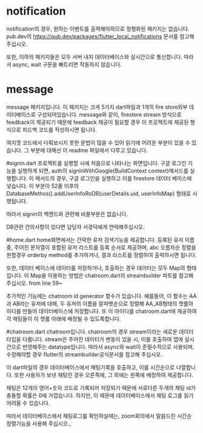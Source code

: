 # notification
notification의 경우, 원하는 이벤트를 출력해야하므로 정형화된 패키지는 없습니다.
pub.dev의 https://pub.dev/packages/flutter_local_notifications 문서를 참고해주십시오.

또한, 이하의 패키지들은 모두 서버 내지 데이터베이스와 실시간으로 통신합니다.
따라서 async, wait 구문을 빠트리면 작동하지 않습니다.

# message
message 패키지입니다.
이 패키지는 크게 5가지 dart파일과 1개의 fire store외부 데이터베이스로 구성되어있습니다.
message와 같이, firestore stream 방식으로 feedback이 제공되기 때문에 feedback 제공이 필요할 경우
이 프로젝트에 제공된 형식으로 피드백 코드를 작성하시면 됩니다.

여지껏 코드에서 다뤄보시지 못한 문법이 많을 수 있어 읽기에 어려운 부분이 있을 수 있습니다.
그 부분에 대해선 이 readme 파일에서 다루고 있습니다.

#signin.dart
프로젝트를 실행할 시에 처음으로 나타나는 화면입니다.
구글 로그인 기능을 실행하게 되면, auth의 signInWithGoogle(BuildContext context)메서드를 실행합니다.
이 메서드의 경우, 구글 로그인을 실행하고 이를 firestore 데이터 베이스에 넣습니다.
이 부분이 52줄 이후의 DatabaseMethos().addUserInfoRoDB(userDetails.uid, userInfoMap) 형태로 시행됩니다.

따라서 signin의 백엔드와 관련해 바꿀부분은 없습니다.

DB관련 건의사항이 있다면 담당자 서경덕에게 연락해주십시오.

#home.dart
home화면에서는 간략한 유저 검색기능을 제공합니다.
등록된 유저 이름 중, 주어진 문자열이 포함된 유저 리스트를 등록 순서로 제공하며,
abc 오름차순 정렬을 원할경우 orderby method를 추가하거나, 결과 리스트를 정렬하여 출력하시면 됩니다.

또한, 데이터 베이스에 데이터를 저장하거나, 호출하는 경우 데이터는 모두 Map의 형태입니다. 
이 Map을 이용하는 방법은 chatroom.dart의 streambuilder 파트를 참고해 주십시오. from line 59~

추가적인 기능에는 chatroom id generator 함수가 있습니다.
예를들어, 이 함수는 AA과 AB라는 유저에 대해, 두 유저의 이름을 알파벳순으로 정렬해
AA_AB형태의 챗룸아이디를 만들어 데이터베이스에 저장합니다.
또 이 아이디를 chatroom.dart에 제공하여 각 채팅들이 이 챗룸 아래에 배정될 수 있도록합니다.

#chatroom.dart
chatroom입니다. chatroom의 경우 stream이라는 새로운 데이터 타입을 다룹니다.
stream은 주어진 데이터가 변동이 있을 시, 이를 호출하여 앱에 실시간으로 반영해주는 datatype입니다.
따라서 async와 wait이 준필수적으로 사용되며, 수정해야할 경우 flutter의 streambuilder공식문서를 참고해 주십시오.

이 dart파일의 경우 데이터베이스에서 채팅기록을 호출하고, 이를 시간순으로 나열합니다.
또한 사용자가 보낸 채팅인 경우 오른쪽에, 그 외에는 왼쪽에 배정하여 제공합니다.

채팅은 12개의 영어+숫자 코드로 기록되어 저장되기 때문에 서로다른 두개의 채팅 id가 충돌할 확률은 0에 가깝습니다.
하지만, 이 때문에 데이터베이스에서 채팅 로그를 읽기 어려울 수 있습니다.

따라서 데이터베이스에서 채팅로그를 확인하실때는, zoom회의에서 말씀드린 시간순 정렬기능을 사용해 주십시오.,
